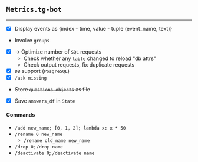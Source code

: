 ## `Metrics.tg-bot`

---
- [x] Display events as {index - time, value - tuple (event_name, text)}
- Involve `groups`
- [x] -> Optimize number of `SQL` requests
  - Check whether any `table` changed to reload "db attrs"
  - Check output requests, fix duplicate requests
- [x] `DB` support (`PosgreSQL`)
- [x] `/ask missing`
- ~~Store `questions_objects` as file~~
- [X] Save `answers_df` in `State`

#### Commands
- `/add new_name; [0, 1, 2]; lambda x: x * 50`
- `/rename 0 new_name`
  - `/rename old_name new_name`
- `/drop 0`; `/drop name`
- `/deactivate 0`; `/deactivate name`
